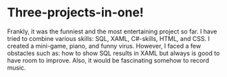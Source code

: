 # Three-projects-in-one!
Frankly, it was the funniest and the most entertaining project so far. I have tried to combine various skills: SQL, XAML, C#-skills, HTML, and CSS.
I created a mini-game, piano, and funny virus. However, I faced a few obstacles such as: how to show SQL results in XAML but always is good to have room to improve. Also, it would be fascinating somehow to record music.
